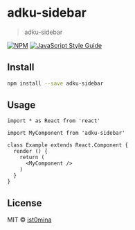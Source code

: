 # adku-sidebar

> adku-sidebar

[![NPM](https://img.shields.io/npm/v/adku-sidebar.svg)](https://www.npmjs.com/package/adku-sidebar) [![JavaScript Style Guide](https://img.shields.io/badge/code_style-standard-brightgreen.svg)](https://standardjs.com)

## Install

```bash
npm install --save adku-sidebar
```

## Usage

```tsx
import * as React from 'react'

import MyComponent from 'adku-sidebar'

class Example extends React.Component {
  render () {
    return (
      <MyComponent />
    )
  }
}
```

## License

MIT © [ist0mina](https://github.com/ist0mina)
